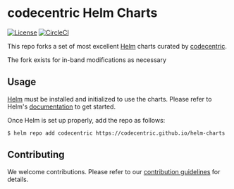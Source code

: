 # codecentric Helm Charts

[![License](https://img.shields.io/badge/License-Apache%202.0-blue.svg)](https://opensource.org/licenses/Apache-2.0)
[![CircleCI](https://circleci.com/gh/codecentric/helm-charts/tree/master.svg?style=svg)](https://circleci.com/gh/codecentric/helm-charts/tree/master)

This repo forks a set of most excellent [Helm](https://helm.sh) charts curated by [codecentric](https://www.codecentric.de).

The fork exists for in-band modifications as necessary
## Usage

[Helm](https://helm.sh) must be installed and initialized to use the charts.
Please refer to Helm's [documentation](https://helm.sh/docs/) to get started.

Once Helm is set up properly, add the repo as follows:

```console
$ helm repo add codecentric https://codecentric.github.io/helm-charts
```

## Contributing

We welcome contributions.
Please refer to our [contribution guidelines](CONTRIBUTING.md) for details.
